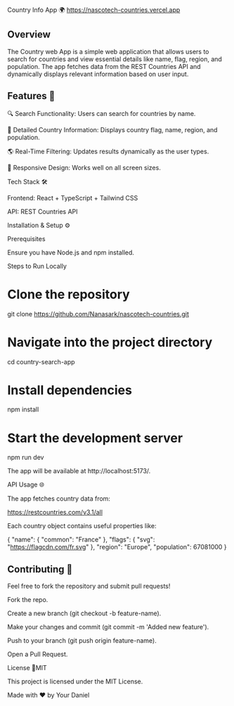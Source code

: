 Country Info App 🌍
https://nascotech-countries.vercel.app
## Overview

The Country web App is a simple web application that allows users to search for countries and view essential details like name, flag, region, and population. The app fetches data from the REST Countries API and dynamically displays relevant information based on user input.

## Features 🚀

🔍 Search Functionality: Users can search for countries by name.

📌 Detailed Country Information: Displays country flag, name, region, and population.

🌎 Real-Time Filtering: Updates results dynamically as the user types.

🎨 Responsive Design: Works well on all screen sizes.

Tech Stack 🛠️

Frontend: React + TypeScript + Tailwind CSS

API: REST Countries API

Installation & Setup ⚙️

Prerequisites

Ensure you have Node.js and npm installed.

Steps to Run Locally

# Clone the repository

git clone https://github.com/Nanasark/nascotech-countries.git
# Navigate into the project directory

cd country-search-app

# Install dependencies

npm install

# Start the development server

npm run dev

The app will be available at http://localhost:5173/.

API Usage 🌐 

The app fetches country data from:

https://restcountries.com/v3.1/all

Each country object contains useful properties like:

{
"name": { "common": "France" },
"flags": { "svg": "https://flagcdn.com/fr.svg" },
"region": "Europe",
"population": 67081000
}

## Contributing 🤝

Feel free to fork the repository and submit pull requests!

Fork the repo.

Create a new branch (git checkout -b feature-name).

Make your changes and commit (git commit -m 'Added new feature').

Push to your branch (git push origin feature-name).

Open a Pull Request.

License 📜MIT

This project is licensed under the MIT License.

Made with ❤️ by Your Daniel
